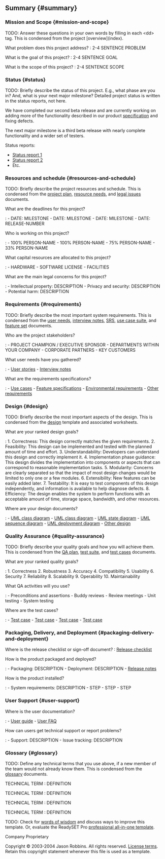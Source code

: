Summary {#summary}
-------

### Mission and Scope {#mission-and-scope}

<div markdown="1" class="todo">
TODO: Answer these questions in your own words by filling in each &lt;dd&gt; tag. This is condensed from the project [overview](index).
</div>

What problem does this project address?
:   2-4 SENTENCE PROBLEM

What is the goal of this project?
:   2-4 SENTENCE GOAL

What is the scope of this project?
:   2-4 SENTENCE SCOPE

### Status {#status}

TODO: Briefly describe the status of this project. E.g., what phase are
you in? And, what is your next major milestone? Detailed project status
is written in the status reports, not here.

We have completed our second beta release and are currently working on
adding more of the functionality described in our product
[specification](srs) and fixing defects.

The next major milestone is a third beta release with nearly complete
functionality and a wider set of testers.

Status reports:
-   [Status report 1](status-report)
-   [Status report 2](status-report2)
-   Etc.

### Resources and schedule {#resources-and-schedule}

TODO: Briefly describe the project resources and schedule. This is
condensed from the [project plan](plan), [resource
needs](resource-needs), and [legal issues](legal) documents.

What are the deadlines for this project?

:   -   DATE: MILESTONE
    -   DATE: MILESTONE
    -   DATE: MILESTONE
    -   DATE: RELEASE-NUMBER

Who is working on this project?

:   -   100% PERSON-NAME
    -   100% PERSON-NAME
    -   75% PERSON-NAME
    -   33% PERSON-NAME

What capital resources are allocated to this project?

:   -   HARDWARE
    -   SOFTWARE LICENSE
    -   FACILITIES

What are the main legal concerns for this project?

:   -   Intellectual property: DESCRIPTION
    -   Privacy and security: DESCRIPTION
    -   Potential harm: DESCRIPTION

### Requirements {#requirements}

TODO: Briefly describe the most important system requirements. This is
condensed from the [user needs](user-needs), [interview
notes](interview-notes), [SRS](srs), [use case
suite](use-case-suite), and [feature set](feature-set)
documents.

Who are the project stakeholders?

:   -   PROJECT CHAMPION / EXECUTIVE SPONSOR
    -   DEPARTMENTS WITHIN YOUR COMPANY
    -   CORPORATE PARTNERS
    -   KEY CUSTOMERS

What user needs have you gathered?

:   -   [User stories](LINK-TO-USER-STORIES)
    -   [Interview notes](LINK-TO-INTERVIEW-NOTES)

What are the requirements specifications?

:   -   [Use cases](LINK-TO-USE-CASES)
    -   [Feature specifications](LINK-TO-FEATURE-SPECS)
    -   [Environmental requirements](LINK-TO-ENV-REQ)
    -   [Other requirements](LINK-TO-OTHER-REQ)

### Design {#design}

TODO: Briefly describe the most important aspects of the design. This is
condensed from the [design](design) template and associated
worksheets.

What are your ranked design goals?

:   1.  Correctness: This design correctly matches the
        given requirements.
    2.  Feasibility: This design can be implemented and tested with the
        planned amount of time and effort.
    3.  Understandability: Developers can understand this design and
        correctly implement it.
    4.  Implementation phase guidance: This design divides the
        implementation into components or aspects that can correspond to
        reasonable implementation tasks.
    5.  Modularity: Concerns are clearly separated so that the impact of
        most design changes would be limited to only one or a
        few modules.
    6.  Extensibility: New features can be easily added later.
    7.  Testability: It is easy to test components of this design
        independently, and information is available to help
        diagnose defects.
    8.  Efficiency: The design enables the system to perform functions
        with an acceptable amount of time, storage space, bandwidth, and
        other resources.

Where are your design documents?

:   -   [UML class diagram](LINK-TO-CLASS-DIAGRAM)
    -   [UML class diagram](LINK-TO-CLASS-DIAGRAM)
    -   [UML state diagram](LINK-TO-STATE-DIAGRAM)
    -   [UML sequence diagram](LINK-TO-SEQUENCE-DIAGRAM)
    -   [UML deployment diagram](LINK-TO-DEPLOYMENT-DIAGRAM)
    -   [Other design](LINK-TO-OTHER-DESIGN)

### Quality Assurance {#quality-assurance}

TODO: Briefly describe your quality goals and how you will achieve them.
This is condensed from the [QA plan](qa-plan), [test
suite](test-suite), and [test cases](test-cases) documents.

What are your ranked quality goals?

:   1.  Correctness
    2.  Robustness
    3.  Accuracy
    4.  Compatibility
    5.  Usability
    6.  Security
    7.  Reliability
    8.  Scalability
    9.  Operability
    10. Maintainability

What QA activities will you use?

:   -   Preconditions and assertions
    -   Buddy reviews
    -   Review meetings
    -   Unit testing
    -   System testing

Where are the test cases?

:   -   [Test case](LINK-TO-TEST-CASE)
    -   [Test case](LINK-TO-TEST-CASE)
    -   [Test case](LINK-TO-TEST-CASE)
    -   [Test case](LINK-TO-TEST-CASE)

### Packaging, Delivery, and Deployment {#packaging-delivery-and-deployment}

Where is the release checklist or sign-off document?
:   [Release checklist](LINK-TO-RELEASE-CHECKLIST)

How is the product packaged and deployed?

:   -   Packaging: DESCRIPTION
    -   Deployment: DESCRIPTION
    -   [Release notes](LINK-TO-RELEASE-NOTES)

How is the product installed?

:   -   System requirements: DESCRIPTION
    -   STEP
    -   STEP
    -   STEP

### User Support {#user-support}

Where is the user documentation?

:   -   [User guide](LINK-TO-USER-GUIDE)
    -   [User FAQ](LINK-TO-FAQ)

How can users get technical support or report problems?

:   -   Support: DESCRIPTION
    -   Issue tracking: DESCRIPTION

### Glossary {#glossary}

TODO: Define any technical terms that you use above, if a new member of
the team would not already know them. This is condensed from the
[glossary](glossary) documents.

TECHNICAL TERM
:   DEFINITION

TECHNICAL TERM
:   DEFINITION

TECHNICAL TERM
:   DEFINITION

TECHNICAL TERM
:   DEFINITION

TODO: Check for [words of
wisdom](http://readyset.tigris.org/words-of-wisdom/all-in-one.html) and
discuss ways to improve this template. Or, evaluate the ReadySET Pro
[professional all-in-one
template](http://www.readysetpro.com/ "pro use case template and sample test plan").

Company Proprietary

Copyright © 2003-2004 Jason Robbins. All rights reserved. [License
terms](readyset-license.html). Retain this copyright statement whenever
this file is used as a template.


